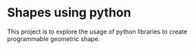 # Shapes using python
This project is to explore the usage of python libraries to create programmable geometric shape.